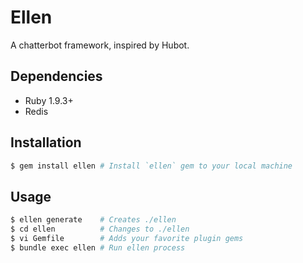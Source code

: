 # Ellen
A chatterbot framework, inspired by Hubot.

## Dependencies
* Ruby 1.9.3+
* Redis

## Installation
```sh
$ gem install ellen # Install `ellen` gem to your local machine
```

## Usage
```sh
$ ellen generate    # Creates ./ellen
$ cd ellen          # Changes to ./ellen
$ vi Gemfile        # Adds your favorite plugin gems
$ bundle exec ellen # Run ellen process
```
